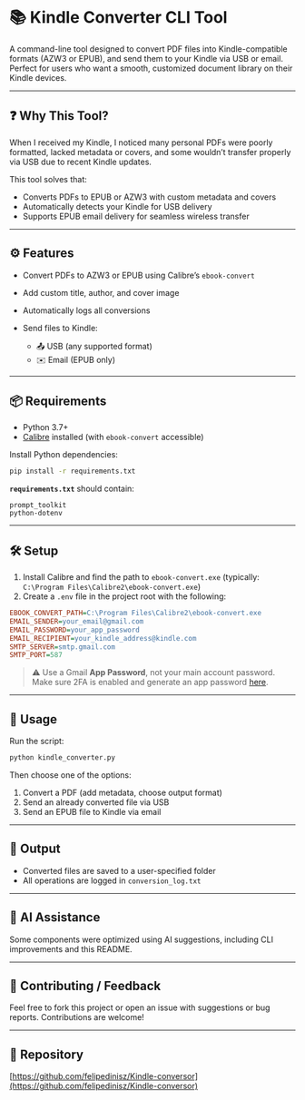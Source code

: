 # 📚 Kindle Converter CLI Tool

A command-line tool designed to convert PDF files into Kindle-compatible formats (AZW3 or EPUB), and send them to your Kindle via USB or email. Perfect for users who want a smooth, customized document library on their Kindle devices.

---

## ❓ Why This Tool?

When I received my Kindle, I noticed many personal PDFs were poorly formatted, lacked metadata or covers, and some wouldn’t transfer properly via USB due to recent Kindle updates.

This tool solves that:

* Converts PDFs to EPUB or AZW3 with custom metadata and covers
* Automatically detects your Kindle for USB delivery
* Supports EPUB email delivery for seamless wireless transfer

---

## ⚙️ Features

* Convert PDFs to AZW3 or EPUB using Calibre’s `ebook-convert`
* Add custom title, author, and cover image
* Automatically logs all conversions
* Send files to Kindle:

  * 📤 USB (any supported format)
  * ✉️ Email (EPUB only)

---

## 📦 Requirements

* Python 3.7+
* [Calibre](https://calibre-ebook.com/download) installed (with `ebook-convert` accessible)

Install Python dependencies:

```bash
pip install -r requirements.txt
```

**`requirements.txt`** should contain:

```text
prompt_toolkit
python-dotenv
```

---

## 🛠️ Setup

1. Install Calibre and find the path to `ebook-convert.exe` (typically: `C:\Program Files\Calibre2\ebook-convert.exe`)
2. Create a `.env` file in the project root with the following:

```ini
EBOOK_CONVERT_PATH=C:\Program Files\Calibre2\ebook-convert.exe
EMAIL_SENDER=your_email@gmail.com
EMAIL_PASSWORD=your_app_password
EMAIL_RECIPIENT=your_kindle_address@kindle.com
SMTP_SERVER=smtp.gmail.com
SMTP_PORT=587
```

> ⚠️ Use a Gmail **App Password**, not your main account password. Make sure 2FA is enabled and generate an app password [here](https://myaccount.google.com/apppasswords).

---

## 🚀 Usage

Run the script:

```bash
python kindle_converter.py
```

Then choose one of the options:

1. Convert a PDF (add metadata, choose output format)
2. Send an already converted file via USB
3. Send an EPUB file to Kindle via email

---

## 📁 Output

* Converted files are saved to a user-specified folder
* All operations are logged in `conversion_log.txt`

---

## 🧠 AI Assistance

Some components were optimized using AI suggestions, including CLI improvements and this README.

---

## 🙌 Contributing / Feedback

Feel free to fork this project or open an issue with suggestions or bug reports. Contributions are welcome!

---

## 🔗 Repository

[https://github.com/felipedinisz/Kindle-conversor](https://github.com/felipedinisz/Kindle-conversor)
